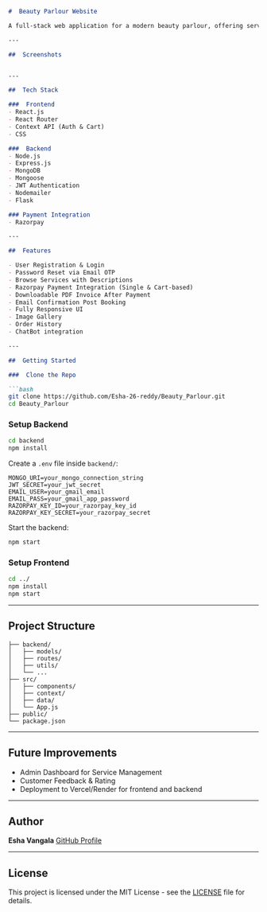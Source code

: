 

````markdown
#  Beauty Parlour Website

A full-stack web application for a modern beauty parlour, offering services, gallery, appointment booking, secure user authentication, payment via Razorpay, and admin order tracking.

---

##  Screenshots


---

##  Tech Stack

###  Frontend
- React.js
- React Router
- Context API (Auth & Cart)
- CSS

###  Backend
- Node.js
- Express.js
- MongoDB
- Mongoose
- JWT Authentication
- Nodemailer
- Flask

### Payment Integration
- Razorpay

---

##  Features

- User Registration & Login
- Password Reset via Email OTP
- Browse Services with Descriptions
- Razorpay Payment Integration (Single & Cart-based)
- Downloadable PDF Invoice After Payment
- Email Confirmation Post Booking
- Fully Responsive UI
- Image Gallery
- Order History
- ChatBot integration

---

##  Getting Started

###  Clone the Repo

```bash
git clone https://github.com/Esha-26-reddy/Beauty_Parlour.git
cd Beauty_Parlour
````

###  Setup Backend

```bash
cd backend
npm install
```

Create a `.env` file inside `backend/`:

```env
MONGO_URI=your_mongo_connection_string
JWT_SECRET=your_jwt_secret
EMAIL_USER=your_gmail_email
EMAIL_PASS=your_gmail_app_password
RAZORPAY_KEY_ID=your_razorpay_key_id
RAZORPAY_KEY_SECRET=your_razorpay_secret
```

Start the backend:

```bash
npm start
```

###  Setup Frontend

```bash
cd ../
npm install
npm start
```

---

##  Project Structure

```
├── backend/
│   ├── models/
│   ├── routes/
│   ├── utils/
│   └── ...
├── src/
│   ├── components/
│   ├── context/
│   ├── data/
│   └── App.js
├── public/
└── package.json
```

---

##  Future Improvements

* Admin Dashboard for Service Management
* Customer Feedback & Rating
* Deployment to Vercel/Render for frontend and backend

---

##  Author

**Esha Vangala**
 [GitHub Profile](https://github.com/Esha-26-reddy)

---

##  License

This project is licensed under the MIT License - see the [LICENSE](LICENSE) file for details.

